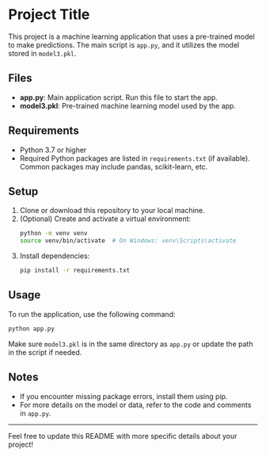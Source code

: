 # Project Title

This project is a machine learning application that uses a pre-trained model to make predictions. The main script is `app.py`, and it utilizes the model stored in `model3.pkl`.

## Files

- **app.py**: Main application script. Run this file to start the app.
- **model3.pkl**: Pre-trained machine learning model used by the app.

## Requirements

- Python 3.7 or higher
- Required Python packages are listed in `requirements.txt` (if available). Common packages may include pandas, scikit-learn, etc.

## Setup

1. Clone or download this repository to your local machine.
2. (Optional) Create and activate a virtual environment:
   ```bash
   python -m venv venv
   source venv/bin/activate  # On Windows: venv\Scripts\activate
   ```
3. Install dependencies:
   ```bash
   pip install -r requirements.txt
   ```

## Usage

To run the application, use the following command:

```bash
python app.py
```

Make sure `model3.pkl` is in the same directory as `app.py` or update the path in the script if needed.

## Notes

- If you encounter missing package errors, install them using pip.
- For more details on the model or data, refer to the code and comments in `app.py`.

---
Feel free to update this README with more specific details about your project! 